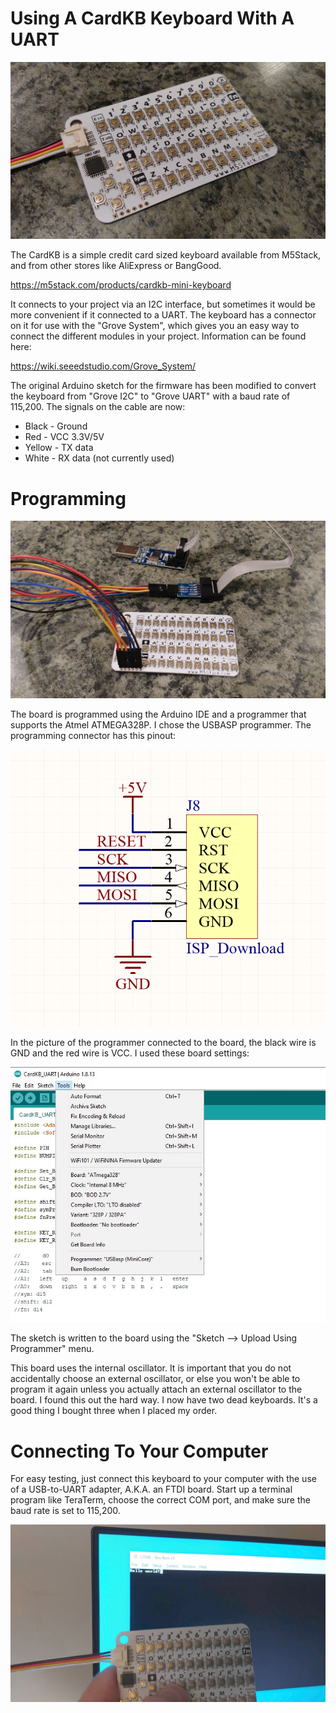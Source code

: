 # Using A CardKB Keyboard With A UART

![CardKB Keyboard](images/CardKBKeyboard.jpg)

The CardKB is a simple credit card sized keyboard available from M5Stack, and from other stores like AliExpress or BangGood.

https://m5stack.com/products/cardkb-mini-keyboard

It connects to your project via an I2C interface, but sometimes it would be more convenient if it connected to a UART.
The keyboard has a connector on it for use with the "Grove System", which gives you an easy way to connect the different
modules in your project. Information can be found here:

https://wiki.seeedstudio.com/Grove_System/

The original Arduino sketch for the firmware has been modified to convert the keyboard from "Grove I2C" to "Grove UART" with a baud rate of 115,200. 
The signals on the cable are now:

* Black - Ground
* Red - VCC 3.3V/5V
* Yellow - TX data
* White - RX data (not currently used)

# Programming

![CardKB with USBASP](images/Programmer.jpg)

The board is programmed using the Arduino IDE and a programmer that supports the Atmel ATMEGA328P. I chose the USBASP programmer.
The programming connector has this pinout:

![Programming Pinout](images/ProgrammingPinout.png)

In the picture of the programmer connected to the board, the black wire is GND and the red wire is VCC. I used these board settings:

![Board Settings](images/ArduinoCardKBBoardSettings.jpg)

The sketch is written to the board using the "Sketch --> Upload Using Programmer" menu.

This board uses the internal oscillator. It is important that you do not accidentally choose an external oscillator, or else you won't
be able to program it again unless you actually attach an external oscillator to the board. I found this out the hard way.
I now have two dead keyboards. It's a good thing I bought three when I placed my order.

# Connecting To Your Computer

For easy testing, just connect this keyboard to your computer with the use of a USB-to-UART adapter, A.K.A. an FTDI board.
Start up a terminal program like TeraTerm, choose the correct COM port, and make sure the baud rate is set to 115,200.

![TeraTerm](images/TeraTerm.jpg)
